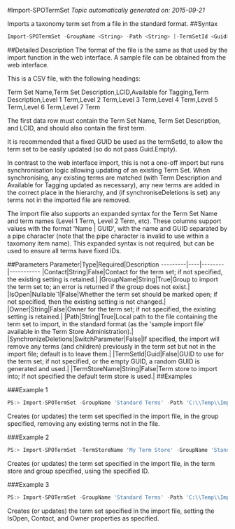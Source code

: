 #Import-SPOTermSet
*Topic automatically generated on: 2015-09-21*

Imports a taxonomy term set from a file in the standard format.
##Syntax
```powershell
Import-SPOTermSet -GroupName <String> -Path <String> [-TermSetId <Guid>] [-SynchronizeDeletions [<SwitchParameter>]] [-IsOpen <Nullable`1>] [-Contact <String>] [-Owner <String>] [-TermStoreName <String>]
```


##Detailed Description
The format of the file is the same as that used by the import function in the web interface. A sample file can be obtained from the web interface.

This is a CSV file, with the following headings:

  Term Set Name,Term Set Description,LCID,Available for Tagging,Term Description,Level 1 Term,Level 2 Term,Level 3 Term,Level 4 Term,Level 5 Term,Level 6 Term,Level 7 Term

The first data row must contain the Term Set Name, Term Set Description, and LCID, and should also contain the first term. 

It is recommended that a fixed GUID be used as the termSetId, to allow the term set to be easily updated (so do not pass Guid.Empty).

In contrast to the web interface import, this is not a one-off import but runs synchronisation logic allowing updating of an existing Term Set. When synchronising, any existing terms are matched (with Term Description and Available for Tagging updated as necessary), any new terms are added in the correct place in the hierarchy, and (if synchroniseDeletions is set) any terms not in the imported file are removed.

The import file also supports an expanded syntax for the Term Set Name and term names (Level 1 Term, Level 2 Term, etc). These columns support values with the format 'Name | GUID', with the name and GUID separated by a pipe character (note that the pipe character is invalid to use within a taxomony item name). This expanded syntax is not required, but can be used to ensure all terms have fixed IDs.

##Parameters
Parameter|Type|Required|Description
---------|----|--------|-----------
|Contact|String|False|Contact for the term set; if not specified, the existing setting is retained.|
|GroupName|String|True|Group to import the term set to; an error is returned if the group does not exist.|
|IsOpen|Nullable`1|False|Whether the term set should be marked open; if not specified, then the existing setting is not changed.|
|Owner|String|False|Owner for the term set; if not specified, the existing setting is retained.|
|Path|String|True|Local path to the file containing the term set to import, in the standard format (as the 'sample import file' available in the Term Store Administration).|
|SynchronizeDeletions|SwitchParameter|False|If specified, the import will remove any terms (and children) previously in the term set but not in the import file; default is to leave them.|
|TermSetId|Guid|False|GUID to use for the term set; if not specified, or the empty GUID, a random GUID is generated and used.|
|TermStoreName|String|False|Term store to import into; if not specified the default term store is used.|
##Examples

###Example 1
```powershell
PS:> Import-SPOTermSet -GroupName 'Standard Terms' -Path 'C:\\Temp\\ImportTermSet.csv' -SynchronizeDeletions
```
Creates (or updates) the term set specified in the import file, in the group specified, removing any existing terms not in the file.

###Example 2
```powershell
PS:> Import-SPOTermSet -TermStoreName 'My Term Store' -GroupName 'Standard Terms' -Path 'C:\\Temp\\ImportTermSet.csv' -TermSetId '{15A98DB6-D8E2-43E6-8771-066C1EC2B8D8}' 
```
Creates (or updates) the term set specified in the import file, in the term store and group specified, using the specified ID.

###Example 3
```powershell
PS:> Import-SPOTermSet -GroupName 'Standard Terms' -Path 'C:\\Temp\\ImportTermSet.csv' -IsOpen $true -Contact 'user@example.org' -Owner 'user@example.org'
```
Creates (or updates) the term set specified in the import file, setting the IsOpen, Contact, and Owner properties as specified.
